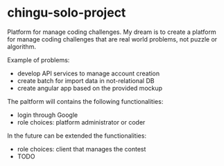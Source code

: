 # chingu-solo-project


Platform for manage coding challenges.
My dream is to create a platform for manage coding challenges that are real world problems, not puzzle or algorithm.

Example of problems:
- develop API services to manage account creation
- create batch for import data in not-relational DB
- create angular app based on the provided mockup


The paltform will contains the following functionalities:
- login through Google
- role choices: platform administrator or coder


In the future can be extended the functionalities:
- role choices: client that manages the contest
- TODO
